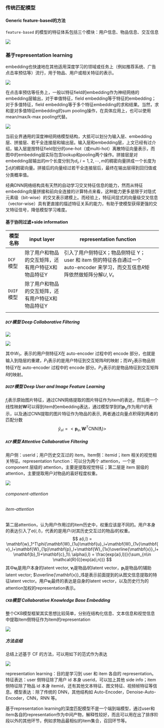 ### 传统匹配模型

#### Generic feature-based的方法

`feature-based` 的模型的特征体系包括三个模块：用户信息、物品信息、交互信息

![](../../picture/1/234.png)

### 基于representation learning

embedding也快速地在其他适用深度学习的领域或任务上（例如推荐系统、广告点击率预估等）流行，用于物品、用户或相关特征的表示。

![](../../picture/2/300.png)

在点击率预估等任务上，一般以特征field的embedding作为神经网络的embedding层输出，对于单值特征，field embedding等于特征的embedding；对于多值特征，field embedding等于多个特征embedding的求和结果。当然，求和是对多值特征embedding的sum pooling操作，在具体应用上，也可以使用mean/max/k-max pooling代替。

![](../../picture/2/301.png)

当前业界通用的深度神经网络模型结构，大抵可以划分为输入层、embedding层、拼接层、若干全连接层和输出层。输入层和embedding层，上文已经有过介绍，输入层是按特征field划分的one-hot（或multi-hot）离散特征向量表示，而图中的embedding层实际包含lookup和pooling两个操作。拼接层是对embedding层输出的m个长度分别为$d_i, i=1,2,\cdots,m$的稠密向量拼成一个长度为$\sum d_i$的稠密向量。拼接后的向量经过若干全连接层后，最终在输出层得到回归值或分类概率值。

经典DNN网络结构具有天然的自动学习交叉特征信息的能力，然而从特征embedding向量拼接和前向全连接的计算特点来看，这种能力更多是限于对隐式元素级（bit-wise）的交叉表示建模上。而经验上，特征间显式的向量级交叉信息（vector-wise）具有更直接的描述特征关系的能力，有助于使模型获得更强的交叉特征信号，降低模型学习难度。

#### 基于协同过滤+side information

| 模型名称   | input layer                                        | representation function                                      |      |
| ---------- | -------------------------------------------------- | ------------------------------------------------------------ | ---- |
| `DCF`模型  | 除了用户和物品的交互矩阵，还有用户特征X和物品特征Y | 引入了用户侧特征X；物品侧特征 Y；user 和 item 侧的特征各自通过一个 auto-encoder 来学习，而交互信息$R$矩阵依然做矩阵分解$U,V$。 |      |
| `DUIF`模型 | 除了用户和物品的交互矩阵，还有用户特征X和物品特征Y |                                                              |      |
|            |                                                    |                                                              |      |

##### `DCF`模型 Deep Collaborative Filtering



![](../../picture/1/244.png)

![](../../picture/1/245.png)

其中$W_1$，表示的用户侧特征$X$在 auto-encoder 过程中的 encode 部分，也就是输入到隐层的重建，$P_1$表示的是用户特征到交互矩阵$R$的映射；而$W_2$表示物品侧特征$Y$在 auto-encoder 过程中的 encode 部分。$P_2$表示的是物品特征到交互矩阵$R$的映射。

##### `DUIF`模型 Deep User and Image Feature Learning

$f_i$表示原始图片特征，通过CNN网络提取的图片特征作为item的表达，然后用一个线性映射$\mathbf{W}$可以得到item的embedding表达，通过模型学到的$\mathbf{p}_u$作为用户的表示，以及通过CNN提取的图片特征作为物品的表示, 两者通过向量点积得到两者的匹配分数
$$
\hat{y}_{ui} = <\mathbf{p}_u,\mathbf{W}^T\text{CNN}(\mathbf{f}_i)>
$$

##### `ACF`模型 Attentive Collaborative Filtering

用户侧：userid；用户历史交互过的 item。Item侧：itemid；item 相关的视觉相关特征。representation function：可以分为两个 attention，一个是 component 层级的 attention，主要是提取视觉特征；第二层是 item 层级的 attention，主要提取用户对物品的喜好程度权重。

![](../../picture/1/246.png)

###### component-attention

###### item-attention

第二层attention，认为用户作用过的item历史中，权重应该是不同的。用户本身的表达引入了$a(i,l)$，代表的是用户$i$对其历史交互过的物品$l$的权重。
$$
a(i,l) = \mathbf{w}_1^T\phi(\mathbf{W}_{1u}\mathbf{u}_i+\mathbf{W}_{1v}\mathbf{v}_l+\mathbf{W}_{1p}\mathbf{p}_l+\mathbf{W}_{1x}\overline{\mathbf{x}}_l+\mathbf{b}_1)+\mathbf{c}_1\\
\alpha(i,l) = \frac{exp(a(i,l))}{\sum_{n\in \mathcal{R}(i)}exp(a(i,n))}
$$
其中$\mathbf{u}_i$是用户本身的latent vector, $\mathbf{v}_l$是物品$l$的latent vector，$\mathbf{p}_l$是物品$l$的辅助latent vector; $\overline{\mathbf{x}}_l$是表示前面提到的从图文信息提取的特征latent vector。用户$\mathbf{u}_i$最终的表达是自身的latent vector，以及历史行为的attention加权的representation表示。

##### `CKB`模型 Collaborative Knowledge Base Embedding

整个CKB模型框架其实思想比较简单，分别在结构化信息、文本信息和视觉信息中提取item侧特征作为item的representation

![](../../picture/1/341.png)

##### 方法总结

总结上述基于 CF 的方法，可以用如下的范式作为表达

![](../../picture/1/247.png)

 representation learning：目的是学习到 user 和 item 各自的 representation。特征表达：user 侧特征除了用户 id 本身 userid，可以加上其他 side info；item 侧特征除了物品 id 本身 itemid，还有其他文本特征、图文特征、视频帧特征等信息。模型表达：除了传统的 DNN，其他结构如 Auto-Encoder，Denoise-Auto-Encoder，CNN，RNN 等。

基于representation learning的深度匹配模型不是一个端到端模型，通过user和item各自的representation作为中间产物，解释性较好，而且可以用在出了排序阶段以外的其他环节，例如求物品最相似的item集合，召回环节等。





